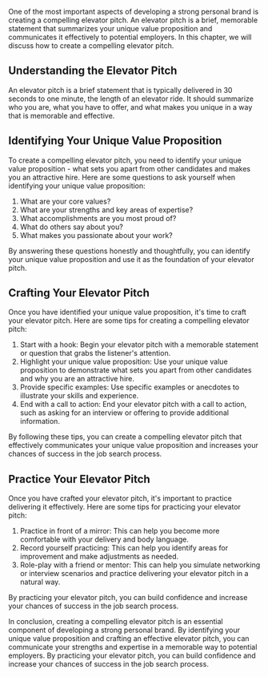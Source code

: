
One of the most important aspects of developing a strong personal brand is creating a compelling elevator pitch. An elevator pitch is a brief, memorable statement that summarizes your unique value proposition and communicates it effectively to potential employers. In this chapter, we will discuss how to create a compelling elevator pitch.

Understanding the Elevator Pitch
--------------------------------

An elevator pitch is a brief statement that is typically delivered in 30 seconds to one minute, the length of an elevator ride. It should summarize who you are, what you have to offer, and what makes you unique in a way that is memorable and effective.

Identifying Your Unique Value Proposition
-----------------------------------------

To create a compelling elevator pitch, you need to identify your unique value proposition - what sets you apart from other candidates and makes you an attractive hire. Here are some questions to ask yourself when identifying your unique value proposition:

1. What are your core values?
2. What are your strengths and key areas of expertise?
3. What accomplishments are you most proud of?
4. What do others say about you?
5. What makes you passionate about your work?

By answering these questions honestly and thoughtfully, you can identify your unique value proposition and use it as the foundation of your elevator pitch.

Crafting Your Elevator Pitch
----------------------------

Once you have identified your unique value proposition, it's time to craft your elevator pitch. Here are some tips for creating a compelling elevator pitch:

1. Start with a hook: Begin your elevator pitch with a memorable statement or question that grabs the listener's attention.
2. Highlight your unique value proposition: Use your unique value proposition to demonstrate what sets you apart from other candidates and why you are an attractive hire.
3. Provide specific examples: Use specific examples or anecdotes to illustrate your skills and experience.
4. End with a call to action: End your elevator pitch with a call to action, such as asking for an interview or offering to provide additional information.

By following these tips, you can create a compelling elevator pitch that effectively communicates your unique value proposition and increases your chances of success in the job search process.

Practice Your Elevator Pitch
----------------------------

Once you have crafted your elevator pitch, it's important to practice delivering it effectively. Here are some tips for practicing your elevator pitch:

1. Practice in front of a mirror: This can help you become more comfortable with your delivery and body language.
2. Record yourself practicing: This can help you identify areas for improvement and make adjustments as needed.
3. Role-play with a friend or mentor: This can help you simulate networking or interview scenarios and practice delivering your elevator pitch in a natural way.

By practicing your elevator pitch, you can build confidence and increase your chances of success in the job search process.

In conclusion, creating a compelling elevator pitch is an essential component of developing a strong personal brand. By identifying your unique value proposition and crafting an effective elevator pitch, you can communicate your strengths and expertise in a memorable way to potential employers. By practicing your elevator pitch, you can build confidence and increase your chances of success in the job search process.
